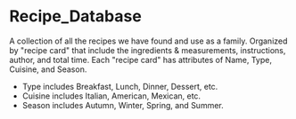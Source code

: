 # Recipe_Database

A collection of all the recipes we have found and use as a family.
Organized by "recipe card" that include the ingredients & measurements, instructions, author, and total time.
Each "recipe card" has attributes of Name, Type, Cuisine, and Season.
- Type includes Breakfast, Lunch, Dinner, Dessert, etc.
- Cuisine includes Italian, American, Mexican, etc.
- Season includes Autumn, Winter, Spring, and Summer.
